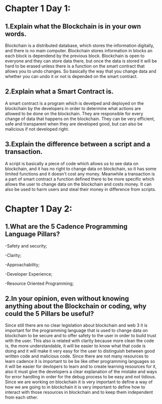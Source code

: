# Chapter 1 Day 1:

## 1.Explain what the Blockchain is in your own words. 

Blockchain is a distributed database, which stores the information digitally, and there is no main computer. Blockchain stores information in blocks an each block is 
dependend by the previous block. Blockchain is open to everyone and they can store data there, but once the data is stored it will be hard to be erased unless there is 
a function on the smart contract that allows you to undo changes. So basically the way that you change data and whether you can undo it or not is depended on the smart 
contract.

## 2.Explain what a Smart Contract is.

A smart contract is a program which is develped and deployed on the blockchain by the developers in order to determine what actions are allowed to be done on the
blockchain. They are responsible for every change of data that happens on the blockchain. They can be very efficient, safe and transparent when they are developed good,
but can also be malicious if not developed right.

## 3.Explain the difference between a script and a transaction.

A script is basically a piece of code which allows us to see data on blockchain, and it has no right to change data on blockchain, so it has some limited functions 
and it doesn't cost any money. Meanwhile a transaction is a part of smart contract a function defined there to be more specific which allows the user to change data
on the blockchain and costs money. It can also be used to harm users and steal their money in difference from scripts. 

# Chapter 1 Day 2:

## 1.What are the 5 Cadence Programming Language Pillars?

  -Safety and security;
  
  -Clarity;
 
  -Approachability;
  
  -Developer Experience;
 
  -Resource Oriented Programming;
  
## 2.In your opinion, even without knowing anything about the Blockchain or coding, why could the 5 Pillars be useful?

Since still there are no clear legislation about blockchain and web 3 it is important for the programming language that is used to change data on blockchain to be secure and to offer safety to the user in order to build trust with the user. This also is related with clarity because more clean the code is, the more understandable, it will be easier to know what that code is doing and it will make it very easy for the user to distinguish between good written code and malicious code. Since there are not many resources to learn cadence it is important to be be like other programming languages so it will be easier for devlopers to learn and to create learning resources for it, also it must give the developers a clear explanation of the mistake and ways for error handling in order for the debug process to be easy and not tidious. Since we are working on blockchain it is very important to define a way of how we are going to in blockchain it is very important to define how to interact with those resources in blockchain and to keep them independent from each other. 
